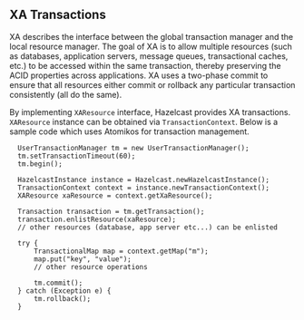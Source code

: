 

## XA Transactions

XA describes the interface between the global transaction manager and the local resource manager. The goal of XA is to allow multiple resources (such as databases, application servers, message queues, transactional caches, etc.) to be accessed within the same transaction, thereby preserving the ACID properties across applications. XA uses a two-phase commit to ensure that all resources either commit or rollback any particular transaction consistently (all do the same).

By implementing `XAResource` interface, Hazelcast provides XA transactions. `XAResource` instance can be obtained via `TransactionContext`.
Below is a sample code which uses Atomikos for transaction management.
  
      UserTransactionManager tm = new UserTransactionManager();
      tm.setTransactionTimeout(60);
      tm.begin();

      HazelcastInstance instance = Hazelcast.newHazelcastInstance();
      TransactionContext context = instance.newTransactionContext();
      XAResource xaResource = context.getXaResource();

      Transaction transaction = tm.getTransaction();
      transaction.enlistResource(xaResource);
      // other resources (database, app server etc...) can be enlisted

      try {
          TransactionalMap map = context.getMap("m");
          map.put("key", "value");
          // other resource operations

          tm.commit();
      } catch (Exception e) {
          tm.rollback();
      }

